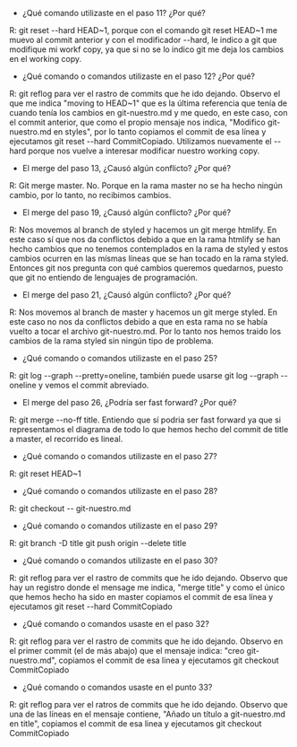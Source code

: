 -  ¿Qué comando utilizaste en el paso 11? ¿Por qué?

R: git reset --hard HEAD\~1, porque con el comando git reset HEAD\~1 me muevo al commit anterior
   y con el modificador --hard, le indico a git que modifique mi workf copy, ya que si no se lo indico
   git me deja los cambios en el working copy.

- ¿Qué comando o comandos utilizaste en el paso 12? ¿Por qué?

R: git reflog para ver el rastro de commits que he ido dejando. Observo el que me indica "moving to HEAD~1"
   que es la última referencia que tenía de cuando tenía los cambios en git-nuestro.md y me quedo, en este caso,
   con el commit anterior, que como el propio mensaje nos indica, "Modifico git-nuestro.md en styles", por lo tanto
   copiamos el commit de esa línea y ejecutamos git reset --hard CommitCopiado. Utilizamos nuevamente el --hard porque
   nos vuelve a interesar modificar nuestro working copy.


- El merge del paso 13, ¿Causó algún conflicto? ¿Por qué?

R: Git merge master.
   No. Porque en la rama master no se ha hecho ningún cambio, por lo tanto, no recibimos cambios.

- El merge del paso 19, ¿Causó algún conflicto? ¿Por qué?

R: Nos movemos al branch de styled y hacemos un git merge htmlify. En este caso sí que nos da 
   conflictos debido a que en la rama htmlify se han hecho cambios que no tenemos contemplados en la rama de styled
   y estos cambios ocurren en las mísmas líneas que se han tocado en la rama styled. Entonces git nos pregunta con qué cambios
   queremos quedarnos, puesto que git no entiendo de lenguajes de programación.


- El merge del paso 21, ¿Causó algún conflicto? ¿Por qué?

R: Nos movemos al branch de master y hacemos un git merge styled. En este caso no nos da
   conflictos debido a que en esta rama no se había vuelto a tocar el archivo git-nuestro.md. Por lo tanto nos hemos
   traido los cambios de la rama styled sin ningún tipo de problema.

- ¿Qué comando o comandos utilizaste en el paso 25?

R: git log --graph --pretty=oneline, también puede usarse git log --graph --oneline y vemos el commit abreviado.

- El merge del paso 26, ¿Podría ser fast forward? ¿Por qué?

R: git merge --no-ff title. Entiendo que sí podria ser fast forward ya que si representamos el diagrama de todo lo que hemos hecho
   del commit de title a master, el recorrido es lineal.

- ¿Qué comando o comandos utilizaste en el paso 27?

R: git reset HEAD~1

- ¿Qué comando o comandos utilizaste en el paso 28?

R: git checkout -- git-nuestro.md

- ¿Qué comando o comandos utilizaste en el paso 29?

R: git branch -D title
   git push origin --delete title

- ¿Qué comando o comandos utilizaste en el paso 30?

R: git reflog para ver el rastro de commits que he ido dejando. Observo que hay un registro donde el mensage me indica, "merge title" y como el
   único que hemos hecho ha sido en master copiamos el commit de esa línea y ejecutamos git reset --hard CommitCopiado

- ¿Qué comando o comandos usaste en el paso 32?

R: git reflog para ver el rastro de commits que he ido dejando. Observo en el primer commit (el de más abajo) que el mensaje indica:
   "creo git-nuestro.md", copiamos el commit de esa linea y ejecutamos git checkout CommitCopiado

- ¿Qué comando o comandos usaste en el punto 33?

R: git reflog para ver el ratros de commits que he ido dejando. Observo que una de las líneas en el mensaje contiene, "Añado un título a git-nuestro.md
   en title", copiamos el commit de esa linea y ejecutamos git checkout CommitCopiado
